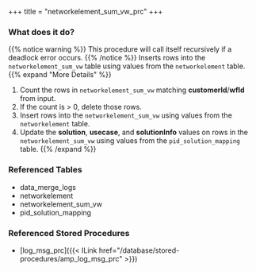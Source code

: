 +++
title = "networkelement_sum_vw_prc"
+++

### What does it do?
{{% notice warning %}} 
This procedure will call itself recursively if a deadlock error occurs.
{{% /notice %}}
Inserts rows into the `networkelement_sum_vw` table using values from the `networkelement` table.
{{% expand "More Details" %}}
1. Count the rows in `networkelement_sum_vw` matching **customerId**/**wfId** from input.
2. If the count is > 0, delete those rows.
3. Insert rows into the `networkelement_sum_vw` using values from the `networkelement` table.
4. Update the **solution**, **usecase**, and **solutionInfo** values on rows in the `networkelement_sum_vw` using values from the `pid_solution_mapping` table.
{{% /expand %}}

### Referenced Tables
- data_merge_logs
- networkelement
- networkelement_sum_vw
- pid_solution_mapping

### Referenced Stored Procedures
- [log_msg_prc]({{< ILink href="/database/stored-procedures/amp_log_msg_prc" >}})
